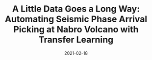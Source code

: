 ---
title: "A Little Data Goes a Long Way: Automating Seismic Phase Arrival Picking at Nabro Volcano with Transfer Learning"
collection: publications
permalink: /publication/nabro-transfer-learning
date: 2021-02-18
paperurl: '/files/pdf/research/jgr-transfer-learning.pdf'
data: 'https://doi.org/10.5281/zenodo.4498549'
github: 'https://github.com/sachalapins/U-GPD/'
citation: 'Lapins, S., Goitom, B., Kendall, J-M., Werner, M.J., Cashman, K.V., Hammond, J.O.S. (2020). &quot;A Little Data goes a Long Way: Automating Seismic Phase Arrival Picking at Nabro Volcano with Transfer Learning.&quot; <i>Under review at Journal of Geophysical Research: Solid Earth</i>.'
---